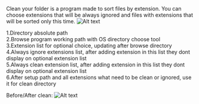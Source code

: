 Clean your folder is a program made to sort files by extension.
You can choose extensions that will be always ignored and files with extensions that will be sorted only this time.
![Alt text](https://cdn.discordapp.com/attachments/563716070922256394/700186166242181150/illustration.png "User guide")

1.Directory absolute path <br />
2.Browse program working path with OS directory choose tool <br />
3.Extension list for optional choice, updating after browse directory <br />
4.Always ignore extensions list, after adding extension in this list they dont display on optional extension list <br />
5.Always clean extension list, after adding extension in this list they dont display on optional extension list <br />
6.After setup path and all extensions what need to be clean or ignored, use it for clean directory <br />

Before/After clean:
![Alt text](https://cdn.discordapp.com/attachments/563716070922256394/700196088426004520/example_upscaled_illustration_x4.png "User guide")
